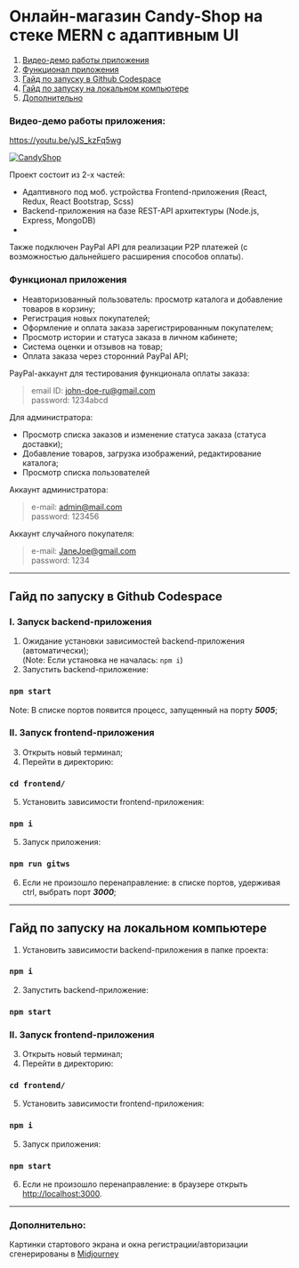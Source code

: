 # Онлайн-магазин Candy-Shop на стеке MERN c адаптивным UI
1. [ Видео-демо работы приложения ](#demo)
2. [ Функционал приложения ](#features)
3. [ Гайд по запуску в Github Codespace ](#codespace)
4. [ Гайд по запуску на локальном компьютере ](#local)
5. [ Дополнительно ](#more)

<a name="demo"></a>
### Видео-демо работы приложения:
https://youtu.be/yJS_kzFq5wg

[![CandyShop](https://img.youtube.com/vi/yJS_kzFq5wg/maxresdefault.jpg)](https://youtu.be/yJS_kzFq5wg)

Проект состоит из 2-х частей: 
* Адаптивного под моб. устройства Frontend-приложения (React, Redux, React Bootstrap, Scss)
* Backend-приложения на базе REST-API архитектуры (Node.js, Express, MongoDB)
* 

Также подключен PayPal API для реализации P2P платежей (с возможностью дальнейшего расширения способов оплаты).

<a name="features"></a>
### Функционал приложения
* Неавторизованный пользователь: просмотр каталога и добавление товаров в корзину;
* Регистрация новых покупателей;
* Оформление и оплата заказа зарегистрированным покупателем;
* Просмотр истории и статуса заказа в личном кабинете;
* Система оценки и отзывов на товар;
* Оплата заказа через сторонний PayPal API;

PayPal-аккаунт для тестирования функционала оплаты заказа:
>email ID: john-doe-ru@gmail.com <br/>
>password: 1234abcd

Для администратора:
* Просмотр списка заказов и изменение статуса заказа (статуса доставки);
* Добавление товаров, загрузка изображений, редактирование каталога;
* Просмотр списка пользователей

Аккаунт администратора:
>e-mail: admin@mail.com <br/> 
>password: 123456

Аккаунт случайного покупателя:
>e-mail: JaneJoe@gmail.com <br/>
>password: 1234

---
<a name="codespace"></a>
## Гайд по запуску в Github Codespace

### I. Запуск backend-приложения
1. Ожидание установки зависимостей backend-приложения (автоматически);<br/>
   (Note: Если установка не началась: `npm i`)
2. Запустить backend-приложение:

### `npm start`
Note: В списке портов появится процесс, запущенный на порту <i><b>5005</b></i>;

### II. Запуск frontend-приложения
3. Открыть новый терминал;
4. Перейти в директорию:
### `cd frontend/`
5. Установить зависимости frontend-приложения:
### `npm i`
5. Запуск приложения:
### `npm run gitws`
6. Если не произошло перенаправление: в списке портов, удерживая ctrl, выбрать порт <i><b>3000</b></i>;

---
<a name="local"></a>
## Гайд по запуску на локальном компьютере 
1. Установить зависимости backend-приложения в папке проекта:<br/>
### `npm i`
2. Запустить backend-приложение:
### `npm start`

### II. Запуск frontend-приложения
3. Открыть новый терминал;
4. Перейти в директорию:
### `cd frontend/`
5. Установить зависимости frontend-приложения:
### `npm i`
5. Запуск приложения:
### `npm start`
6. Если не произошло перенаправление: в браузере открыть [http://localhost:3000](http://localhost:3000).


---
<a name="more"></a>
### Дополнительно:
Картинки стартового экрана и окна регистрации/авторизации сгенерированы в [Midjourney](https://www.midjourney.com/)
